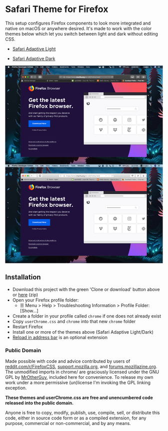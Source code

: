 # Safari Theme for Firefox

This setup configures Firefox components to look more integrated and native on macOS or anywhere desired. It's made to work with the color themes below which let you switch between light and dark without editing CSS.

* [Safari Adaptive Light](https://addons.mozilla.org/en-US/firefox/addon/safari-adapt-light/)

* [Safari Adaptive Dark](https://addons.mozilla.org/en-US/firefox/addon/safari-adapt-dark/)

![screenshot](https://raw.githubusercontent.com/diedummydie/Safari-Theme-for-Firefox/master/etc/screenshot.jpg)

## Installation

* Download this project with the green 'Clone or download' button above or [here](https://github.com/diedummydie/Safari-Theme-for-Firefox/archive/master.zip) (zip)
* Open your Firefox profile folder:
  * ☰ Menu > Help > Troubleshooting Information > Profile Folder: [Show...]
* Create a folder in your profile called `chrome` if one does not already exist
* Copy `userChrome.css` and `chrome` into that new `chrome` folder
* Restart Firefox
* Install one or more of the themes above (Safari Adaptive Light/Dark)
* [Reload in address bar](https://addons.mozilla.org/en-US/firefox/addon/reload-in-address-bar/) is an optional extension

### Public Domain

Made possible with code and advice contributed by users of [reddit.com/r/FirefoxCSS](https://www.reddit.com/r/FirefoxCSS/), [support.mozilla.org](https://support.mozilla.org/en-US/questions/firefox), and [forums.mozillazine.org](http://forums.mozillazine.org/). The unmodified imports in chrome/ are graciously licensed under the GNU GPL by [MrOtherGuy](https://github.com/MrOtherGuy/firefox-csshacks/), included here for convenience. To release my own work under a more permissive (un)license I'm invoking the GPL linking exception.

**These themes and userChrome.css are free and unencumbered code released into the public domain.**

Anyone is free to copy, modify, publish, use, compile, sell, or
distribute this code, either in source code form or as a compiled
extension, for any purpose, commercial or non-commercial, and by any
means.
